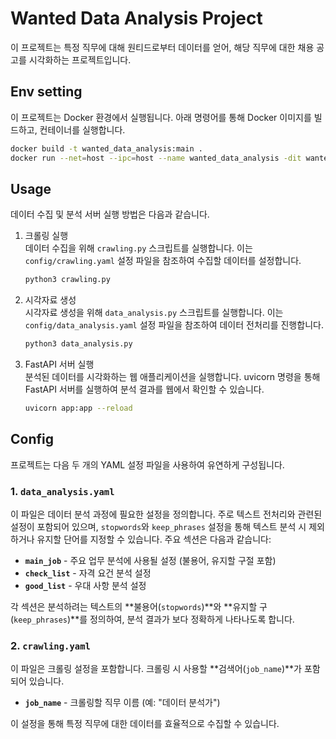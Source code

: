# Wanted Data Analysis Project

이 프로젝트는 특정 직무에 대해 원티드로부터 데이터를 얻어, 해당 직무에 대한 채용 공고를 시각화하는 프로젝트입니다.

## Env setting

이 프로젝트는 Docker 환경에서 실행됩니다. 아래 명령어를 통해 Docker 이미지를 빌드하고, 컨테이너를 실행합니다.

```bash
docker build -t wanted_data_analysis:main .
docker run --net=host --ipc=host --name wanted_data_analysis -dit wanted_data_analysis:main /bin/bash
```

## Usage
데이터 수집 및 분석 서버 실행 방법은 다음과 같습니다.
1. 크롤링 실행  
데이터 수집을 위해 ```crawling.py``` 스크립트를 실행합니다. 이는 ```config/crawling.yaml``` 설정 파일을 참조하여 수집할 데이터를 설정합니다.
    ```bash
    python3 crawling.py
    ```
2. 시각자료 생성  
시각자료 생성을 위해 ```data_analysis.py``` 스크립트를 실행합니다. 이는 ```config/data_analysis.yaml``` 설정 파일을 참조하여 데이터 전처리를 진행합니다.
    ```bash
    python3 data_analysis.py
    ```
3. FastAPI 서버 실행  
분석된 데이터를 시각화하는 웹 애플리케이션을 실행합니다. uvicorn 명령을 통해 FastAPI 서버를 실행하여 분석 결과를 웹에서 확인할 수 있습니다.
    ```bash
    uvicorn app:app --reload
    ```

## Config

프로젝트는 다음 두 개의 YAML 설정 파일을 사용하여 유연하게 구성됩니다.

### 1. `data_analysis.yaml`

이 파일은 데이터 분석 과정에 필요한 설정을 정의합니다. 주로 텍스트 전처리와 관련된 설정이 포함되어 있으며, `stopwords`와 `keep_phrases` 설정을 통해 텍스트 분석 시 제외하거나 유지할 단어를 지정할 수 있습니다. 주요 섹션은 다음과 같습니다:

- **`main_job`** - 주요 업무 분석에 사용될 설정 (불용어, 유지할 구절 포함)
- **`check_list`** - 자격 요건 분석 설정
- **`good_list`** - 우대 사항 분석 설정

각 섹션은 분석하려는 텍스트의 **불용어(`stopwords`)**와 **유지할 구(`keep_phrases`)**를 정의하여, 분석 결과가 보다 정확하게 나타나도록 합니다.

### 2. `crawling.yaml`

이 파일은 크롤링 설정을 포함합니다. 크롤링 시 사용할 **검색어(`job_name`)**가 포함되어 있습니다.

- **`job_name`** - 크롤링할 직무 이름 (예: "데이터 분석가")

이 설정을 통해 특정 직무에 대한 데이터를 효율적으로 수집할 수 있습니다.
